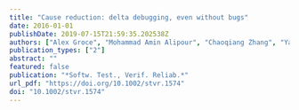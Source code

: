 ```yaml
---
title: "Cause reduction: delta debugging, even without bugs"
date: 2016-01-01
publishDate: 2019-07-15T21:59:35.202538Z
authors: ["Alex Groce", "Mohammad Amin Alipour", "Chaoqiang Zhang", "Yang Chen", "John Regehr"]
publication_types: ["2"]
abstract: ""
featured: false
publication: "*Softw. Test., Verif. Reliab.*"
url_pdf: "https://doi.org/10.1002/stvr.1574"
doi: "10.1002/stvr.1574"
---
```


